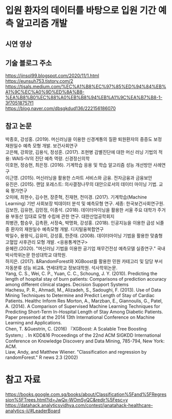# 입원 환자의 데이터를 바탕으로 입원 기간 예측 알고리즘 개발

## 시연 영상


## 기술 블로그 주소
https://jinsol99.blogspot.com/2020/11/1.html  
https://eunsuh753.tistory.com/2  
https://tjsals.medium.com/%EC%A1%B8%EC%97%85%ED%94%84%EB%A1%9C%EC%A0%9D%ED%8A%B8-%EA%B8%B0%EC%88%A0%EB%B8%94%EB%A1%9C%EA%B7%B8-1-3f70518757f1  
https://blog.naver.com/dbsgkdud136/222156186070

## 참고 논문
박종호, 강성홍. (2019). 머신러닝을 이용한 신경계통의 질환 퇴원환자의 중증도 보정 재원일수 예측 모형 개발. 보건사회연구  
고은해, 강희양, 김용식, 정성훈. (2017). 조현병 감별진단에 대한 머신 러닝 기법의 적용: WAIS-IV의 진단 예측 역량. 신경정신의학  
이호현, 정승현, 최은정. (2016). 기계학습 응용 및 학습 알고리즘 성능 개선방안 사례연구    
이근영. (2015). 머신러닝을 활용한 스마트 서비스와 금융. 전자금융과 금융보안  
유진은. (2015). 랜덤 포레스트: 의사결정나무의 대안으로서의 데이터 마이닝 기법. 교육 평가연구  
오미애, 최현수, 김수현, 장준혁, 진재현, 천미경. (2017). 기계학습(Machine Learning) 기반 사회보장 빅데이터 분석 및 예측모형 연구. 세종: 한국보건사회연구원.  
김보찬, 김유현, 김민정, 이종석. (2018). 데이터마이닝을 활용한 서울 주요 대학가 주거 용 부동산 임대료 모형 수립에 관한 연구. 대한산업공학회지  
최병관, 함승우, 김촉환, 서정숙, 박명화, 강성홍. (2018). 인공지능을 이용한 급성 뇌졸중 환자의 재원일수 예측모형 개발. 디지털융복합연구  
박일수, 용왕식,.김유미, 강성홍, 한준태. (2008). 데이터마이닝 기법을 활용한 맞춤형 고혈압 사후관리 모형 개발. <응용통계연구>  
윤혜란.(2020). "머신러닝 기법을 이용한 공기업 재무건전성 예측모델 실증연구." 국내박사학위논문 한성대학교 대학원.  
하지은. (2017). &RandomForest와 XGBoost를 활용한 민원 카테고리 및 담당 부서 자동분류 성능 비교&. 연세대학교 정보대학원. 석사학위논문.  
Yang, C. S., Wei, C. P., Yuan, C. C., Schoung, J. Y. (2010). Predicting the length of hospital stay of burn patients: Comparisons of prediction accuracy among different clinical stages. Decision Support Systems  
Hachesu, P. R., Ahmadi, M., Alizadeh, S., Sadoughi, F. (2013). Use of Data Mining Techniques to Determine and Predict Length of Stay of Cardiac Patients. Healthc Inform Res
Morton, A., Marzban, E., Giannoulis, G., Patel, A. (2014). A Comparison of Supervised Machine Learning Techniques for Predicting Short-Term In-Hospital Length of Stay Among Diabetic Patients. Paper presented at the 2014 13th International Conference on Machine Learning and Applications.  
Chen, T. &Guestrin, C. (2016) 『XGBoost: A Scalable Tree Boosting System』. In KDD&16 Proceedings of the 22nd ACM SIGKDD International Conference on Knowledge Discovery and Data Mining, 785-794, New York: ACM.  
Liaw, Andy, and Matthew Wiener. "Classification and regression by randomForest." R news 2.3 (2002)  

# 참고 자료
https://books.google.com.sg/books/about/Classification%5Fand%5FRegression%5FTrees.html?id=JwQx-WOmSyQC&redir%5Fesc=y
https://datahack.analyticsvidhya.com/contest/janatahack-healthcare-analytics-ii/#LeaderBoard
